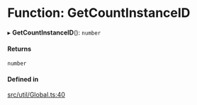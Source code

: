 # Function: GetCountInstanceID

▸ **GetCountInstanceID**(): `number`

#### Returns

`number`

#### Defined in

[src/util/Global.ts:40](https://github.com/Orillusion/orillusion/blob/main/src/util/Global.ts#L40)
